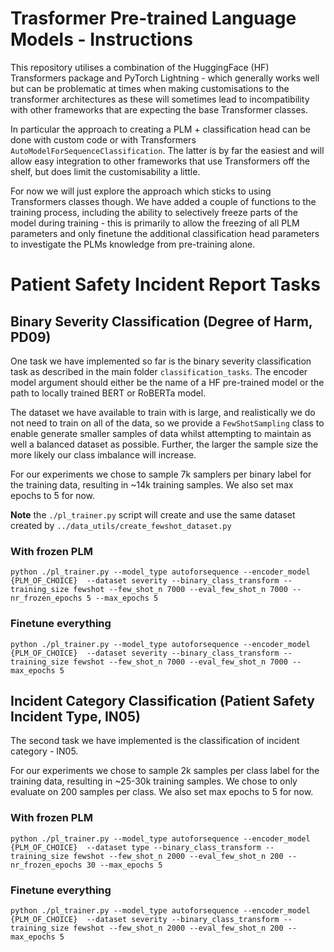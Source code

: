 # Trasformer Pre-trained Language Models - Instructions

This repository utilises a combination of the HuggingFace (HF) Transformers package and PyTorch Lightning - which generally works well but can be problematic at times when making customisations to the transformer architectures as these will sometimes lead to incompatibility with other frameworks that are expecting the base Transformer classes.

In particular the approach to creating a PLM + classification head can be done with custom code or with Transformers `AutoModelForSequenceClassification`. The latter is by far the easiest and will allow easy integration to other frameworks that use Transformers off the shelf, but does limit the customisability a little.

For now we will just explore the approach which sticks to using Transformers classes though. We have added a couple of functions to the training process, including the ability to selectively freeze parts of the model during training - this is primarily to allow the freezing of all PLM parameters and only finetune the additional classification head parameters to investigate the PLMs knowledge from pre-training alone.

# Patient Safety Incident Report Tasks
## Binary Severity Classification (Degree of Harm, PD09)

One task we have implemented so far is the binary severity classification task as described in the main folder `classification_tasks`. The encoder model argument should either be the name of a HF pre-trained model or the path to locally trained BERT or RoBERTa model.

The dataset we have available to train with is large, and realistically we do not need to train on all of the data, so we provide a `FewShotSampling` class to enable generate smaller samples of data whilst attempting to maintain as well a balanced dataset as possible. Further, the larger the sample size the more likely our class imbalance will increase.

For our experiments we chose to sample 7k samplers per binary label for the training data, resulting in ~14k training samples. We also set max epochs to 5 for now.

**Note** the `./pl_trainer.py` script will create and use the same dataset created by `../data_utils/create_fewshot_dataset.py`

### With frozen PLM
```{bash}
python ./pl_trainer.py --model_type autoforsequence --encoder_model {PLM_OF_CHOICE}  --dataset severity --binary_class_transform --training_size fewshot --few_shot_n 7000 --eval_few_shot_n 7000 --nr_frozen_epochs 5 --max_epochs 5
```

### Finetune everything
```{bash}
python ./pl_trainer.py --model_type autoforsequence --encoder_model {PLM_OF_CHOICE}  --dataset severity --binary_class_transform --training_size fewshot --few_shot_n 7000 --eval_few_shot_n 7000 --max_epochs 5
```

## Incident Category Classification (Patient Safety Incident Type, IN05)
The second task we have implemented is the classification of incident category - IN05.

For our experiments we chose to sample 2k samples per class label for the training data, resulting in ~25-30k training samples. We chose to only evaluate on 200 samples per class. We also set max epochs to 5 for now.

### With frozen PLM
```{bash}
python ./pl_trainer.py --model_type autoforsequence --encoder_model {PLM_OF_CHOICE}  --dataset type --binary_class_transform --training_size fewshot --few_shot_n 2000 --eval_few_shot_n 200 --nr_frozen_epochs 30 --max_epochs 5
```

### Finetune everything
```{bash}
python ./pl_trainer.py --model_type autoforsequence --encoder_model {PLM_OF_CHOICE}  --dataset severity --binary_class_transform --training_size fewshot --few_shot_n 2000 --eval_few_shot_n 200 --max_epochs 5
```
